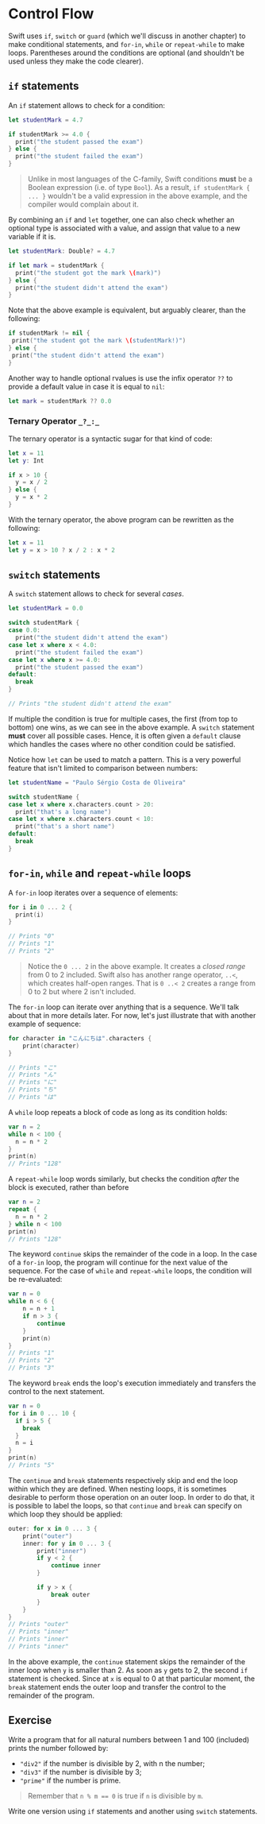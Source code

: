 # Control Flow

Swift uses `if`, `switch` or `guard` (which we'll discuss in another chapter) to make conditional statements, and `for-in`, `while` or `repeat-while` to make loops.
Parentheses around the conditions are optional (and shouldn't be used unless they make the code clearer).

## `if` statements

An `if` statement allows to check for a condition:

```swift
let studentMark = 4.7

if studentMark >= 4.0 {
  print("the student passed the exam")
} else {
  print("the student failed the exam")
}
```

> Unlike in most languages of the C-family, Swift conditions **must** be a Boolean expression (i.e. of type `Bool`).
> As a result, `if studentMark { ... }` wouldn't be a valid expression in the above example, and the compiler would complain about it.

By combining an `if` and `let` together, one can also check whether an optional type is associated with a value, and assign that value to a new variable if it is.

```swift
let studentMark: Double? = 4.7

if let mark = studentMark {
  print("the student got the mark \(mark)")
} else {
  print("the student didn't attend the exam")
}
```

Note that the above example is equivalent, but arguably clearer, than the following:

```swift
if studentMark != nil {
 print("the student got the mark \(studentMark!)")
} else {
 print("the student didn't attend the exam")
}
```

Another way to handle optional rvalues is use the infix operator `??` to provide a default value in case it is equal to `nil`:

```swift
let mark = studentMark ?? 0.0
```

### Ternary Operator `_?_:_`

The ternary operator is a syntactic sugar for that kind of code:

```swift
let x = 11
let y: Int

if x > 10 {
  y = x / 2
} else {
  y = x * 2
}
```

With the ternary operator, the above program can be rewritten as the following:

```swift
let x = 11
let y = x > 10 ? x / 2 : x * 2
```

## `switch` statements

A `switch` statement allows to check for several *cases*.

```swift
let studentMark = 0.0

switch studentMark {
case 0.0:
  print("the student didn't attend the exam")
case let x where x < 4.0:
  print("the student failed the exam")
case let x where x >= 4.0:
  print("the student passed the exam")
default:
  break
}

// Prints "the student didn't attend the exam"
```

If multiple the condition is true for multiple cases, the first (from top to bottom) one wins, as we can see in the above example.
A `switch` statement **must** cover all possible cases.
Hence, it is often given a `default` clause which handles the cases where no other condition could be satisfied.

Notice how `let` can be used to match a pattern.
This is a very powerful feature that isn't limited to comparison between numbers:

```swift
let studentName = "Paulo Sérgio Costa de Oliveira"

switch studentName {
case let x where x.characters.count > 20:
  print("that's a long name")
case let x where x.characters.count < 10:
  print("that's a short name")
default:
  break
}
```

## `for-in`, `while` and `repeat-while` loops

A `for-in` loop iterates over a sequence of elements:

```swift
for i in 0 ... 2 {
  print(i)
}

// Prints "0"
// Prints "1"
// Prints "2"
```

> Notice the `0 ... 2` in the above example.
> It creates a *closed range* from 0 to 2 included.
> Swift also has another range operator, `..<`, which creates half-open ranges.
> That is `0 ..< 2` creates a range from 0 to 2 but where 2 isn't included.

The `for-in` loop can iterate over anything that is a sequence.
We'll talk about that in more details later.
For now, let's just illustrate that with another example of sequence:

```swift
for character in "こんにちは".characters {
    print(character)
}

// Prints "こ"
// Prints "ん"
// Prints "に"
// Prints "ち"
// Prints "は"
```

A `while` loop repeats a block of code as long as its condition holds:

```swift
var n = 2
while n < 100 {
  n = n * 2
}
print(n)
// Prints "128"
```

A `repeat-while` loop words similarly, but checks the condition *after* the block is executed, rather than before

```swift
var n = 2
repeat {
  n = n * 2
} while n < 100
print(n)
// Prints "128"
```

The keyword `continue` skips the remainder of the code in a loop.
In the case of a `for-in` loop, the program will continue for the next value of the sequence.
For the case of `while` and `repeat-while` loops, the condition will be re-evaluated:

```swift
var n = 0
while n < 6 {
    n = n + 1
    if n > 3 {
        continue
    }
    print(n)
}
// Prints "1"
// Prints "2"
// Prints "3"
```

The keyword `break` ends the loop's execution immediately and transfers the control to the next statement.

```swift
var n = 0
for i in 0 ... 10 {
  if i > 5 {
    break
  }
  n = i
}
print(n)
// Prints "5"
```

The `continue` and `break` statements respectively skip and end the loop within which they are defined.
When nesting loops, it is sometimes desirable to perform those operation on an outer loop.
In order to do that, it is possible to label the loops, so that `continue` and `break` can specify on which loop they should be applied:

```swift
outer: for x in 0 ... 3 {
    print("outer")
    inner: for y in 0 ... 3 {
        print("inner")
        if y < 2 {
            continue inner
        }

        if y > x {
            break outer
        }
    }
}
// Prints "outer"
// Prints "inner"
// Prints "inner"
// Prints "inner"
```

In the above example, the `continue` statement skips the remainder of the inner loop when `y` is smaller than 2.
As soon as `y` gets to 2, the second `if` statement is checked.
Since at `x` is equal to 0 at that particular moment, the `break` statement ends the outer loop and transfer the control to the remainder of the program.

## Exercise

Write a program that for all natural numbers between 1 and 100 (included) prints the number followed by:

* `"div2"` if the number is divisible by 2, with n the number;
* `"div3"` if the number is divisible by 3;
* `"prime"` if the number is prime.

> Remember that `n % m == 0` is true if `n` is divisible by `m`.

Write one version using `if` statements and another using `switch` statements.
